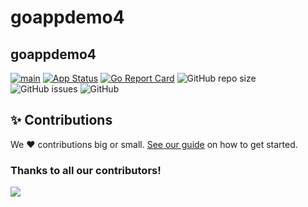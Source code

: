 # goappdemo4
## goappdemo4


[![main](https://github.com/Team-DX-22/goappdemo4/actions/workflows/main.yml/badge.svg)](https://github.com/Team-DX-22/goappdemo4/actions/workflows/main.yml)
[![App Status](https://argocd.diegoluisi.eti.br/api/badge?name=dev-goappdemo4&revision=true)](https://argocd.diegoluisi.eti.br/applications/dev-goappdemo4)
[![Go Report Card](https://goreportcard.com/badge/github.com/Team-DX-22/goappdemo4)](https://goreportcard.com/report/github.com/Team-DX-22/goappdemo4)
![GitHub repo size](https://img.shields.io/github/repo-size/Team-DX-22/goappdemo4)
![GitHub issues](https://img.shields.io/github/issues/Team-DX-22/goappdemo4)
![GitHub](https://img.shields.io/github/license/Team-DX-22/goappdemo4)


## ✨ Contributions

We ❤️ contributions big or small. [See our guide](contributing.md) on how to get started.

### Thanks to all our contributors!

<a href="https://github.com/devxp-tech/goappdemo4/graphs/contributors">
  <img src="https://contrib.rocks/image?repo=devxp-tech/goappdemo4" />
</a>

